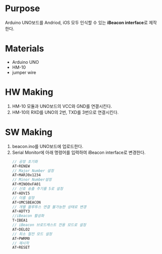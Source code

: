 # Purpose
Arduino UNO보드를 Andriod, iOS 모두 인식할 수 있는 **iBeacon interface**로 제작한다.


# Materials
- Arduino UNO
- HM-10
- jumper wire


# HW Making
1. HM-10 모듈과 UNO보드의 VCC와 GND를 연결시킨다.
2. HM-10의 RXD를 UNO의 2번, TXD를 3번으로 연결시킨다.


# SW Making
1. beacon.ino를 UNO보드에 업로드한다.
2. Serial Monitor에 아래 명령어를 입력하여 iBeacon interface로 변경한다.
   ```js
   // 공장 초기화
   AT+RENEW 
   // Major Number 설정
   AT+MARJ0x1234
   // Minor Number설정
   AT+MINO0xFA01
   // 신호 송출 주기를 5로 설정
   AT+ADVI5 
   // 이름 설정
   AT+UMCSBEACON
   // 개별 블루투스 연결 불가능한 상태로 변경
   AT+ADTY3 
   //iBeacon 활성화
   T+IBEA1 
   // iBeacon 브로드캐스트 전용 모드로 설정
   AT+DELO2
   // 최소 절전 모드 설정
   AT+PWRM0 
   // 재시작
   AT+RESET
   ```